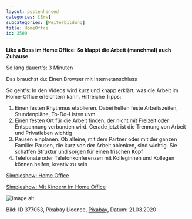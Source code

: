 ```yaml
---
layout: postenhanced
categories: [Erw]
subcategories: [Weiterbildung]
title: HomeOffce
id: 3500
---
```

**Like a Boss im Home Office: So klappt die Arbeit (manchmal) auch Zuhause**

So lang dauert's: 3 Minuten

Das brauchst du: Einen Browser mit Internetanschluss

So geht's:  In den Videos wird kurz und knapp erklärt, was die Arbeit im Home-Office erleichtern kann. 
Hilfreiche Tipps:  
1. Einen festen Rhythmus etablieren. Dabei helfen feste Arbeitszeiten, Stundenpläne, To-Do-Listen uvm 
1. Einen festen Ort für die Arbeit finden, der nicht mit Freizeit oder Entspannung verbunden wird. Gerade jetzt ist die Trennung von Arbeit und Privatleben wichtig
1. Pausen einplanen. Ob alleine, mit dem Partner oder mit der ganzen Familie: Pausen, die kurz von der Arbeit ablenken, sind wichtig. Sie schaffen Struktur und sorgen für einen frischen Kopf
1. Telefonate oder Telefonkonferenzen mit Kolleginnen und Kollegen können helfen, kreativ zu sein

[Simpleshow: Home Office](https://www.youtube.com/watch?v=L5XJP3AxgTk) 

[Simpleshow: Mit Kindern im Home Office](https://www.youtube.com/watch?v=PKyKzVwXb70)

![image alt](https://cdn.pixabay.com/photo/2014/09/24/14/29/mac-459196_1280.jpg)

Bild: ID 377053, Pixabay Licence, [Pixabay](https://pixabay.com/photos/mac-freelancer-macintosh-macbook-459196/), Datum: 21.03.2020
